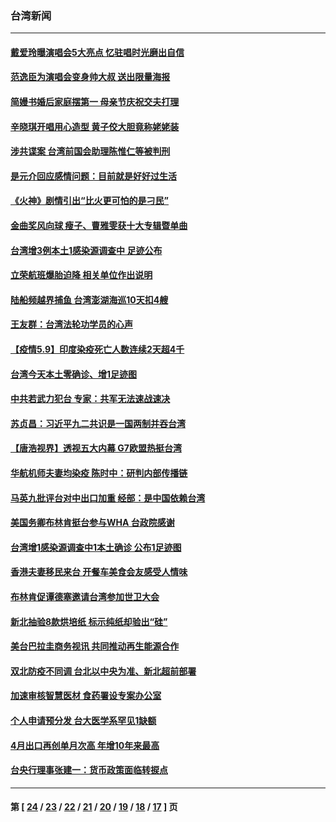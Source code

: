 ### 台湾新闻
---
#### [戴爱玲曝演唱会5大亮点 忆驻唱时光磨出自信](../../pages/ncid1349361/n12936497.md) 
#### [范逸臣为演唱会变身帅大叔 送出限量海报](../../pages/ncid1349361/n12936326.md) 
#### [简嫚书婚后家庭摆第一 母亲节庆祝交夫打理](../../pages/ncid1349361/n12934134.md) 
#### [辛晓琪开唱用心造型 黄子佼大胆竟称姥姥装](../../pages/ncid1349361/n12933947.md) 
#### [涉共谍案 台湾前国会助理陈惟仁等被判刑](../../pages/ncid1349361/n12936693.md) 
#### [是元介回应感情问题：目前就是好好过生活](../../pages/ncid1349361/n12936590.md) 
#### [《火神》剧情引出“比火更可怕的是刁民”](../../pages/ncid1349361/n12936485.md) 
#### [金曲奖风向球 瘦子、曹雅雯获十大专辑暨单曲](../../pages/ncid1349361/n12936475.md) 
#### [台湾增3例本土1感染源调查中 足迹公布](../../pages/ncid1349361/n12936414.md) 
#### [立荣航班爆胎迫降 相关单位作出说明](../../pages/ncid1349361/n12936250.md) 
#### [陆船频越界捕鱼 台湾澎湖海巡10天扣4艘](../../pages/ncid1349361/n12935884.md) 
#### [王友群：台湾法轮功学员的心声](../../pages/ncid1349361/n12935222.md) 
#### [【疫情5.9】印度染疫死亡人数连续2天超4千](../../pages/ncid1349361/n12934399.md) 
#### [台湾今天本土零确诊、增1足迹图](../../pages/ncid1349361/n12934221.md) 
#### [中共若武力犯台 专家：共军无法速战速决](../../pages/ncid1349361/n12933383.md) 
#### [苏贞昌：习近平九二共识是一国两制并吞台湾](../../pages/ncid1349361/n12932996.md) 
#### [【唐浩视界】透视五大内幕 G7欧盟热挺台湾](../../pages/ncid1349361/n12933014.md) 
#### [华航机师夫妻均染疫 陈时中：研判内部传播链](../../pages/ncid1349361/n12932895.md) 
#### [马英九批评台对中出口加重 经部：是中国依赖台湾](../../pages/ncid1349361/n12932908.md) 
#### [美国务卿布林肯挺台参与WHA 台政院感谢](../../pages/ncid1349361/n12932873.md) 
#### [台湾增1感染源调查中1本土确诊 公布1足迹图](../../pages/ncid1349361/n12932693.md) 
#### [香港夫妻移民来台 开餐车美食会友感受人情味](../../pages/ncid1349361/n12932467.md) 
#### [布林肯促谭德塞邀请台湾参加世卫大会](../../pages/ncid1349361/n12931879.md) 
#### [新北抽验8款烘培纸 标示纯纸却验出“硅”](../../pages/ncid1349361/n12931040.md) 
#### [美台巴拉圭商务视讯 共同推动再生能源合作](../../pages/ncid1349361/n12930895.md) 
#### [双北防疫不同调 台北以中央为准、新北超前部署](../../pages/ncid1349361/n12931036.md) 
#### [加速审核智慧医材 食药署设专案办公室](../../pages/ncid1349361/n12931038.md) 
#### [个人申请预分发 台大医学系罕见1缺额](../../pages/ncid1349361/n12931049.md) 
#### [4月出口再创单月次高 年增10年来最高](../../pages/ncid1349361/n12930971.md) 
#### [台央行理事张建一：货币政策面临转捩点](../../pages/ncid1349361/n12930975.md) 

---
#### 第 [ [24](./24.md) / [23](./23.md) / [22](./22.md) / [21](./21.md) / [20](./20.md) / [19](./19.md) / [18](./18.md) / [17](./17.md) ] 页

